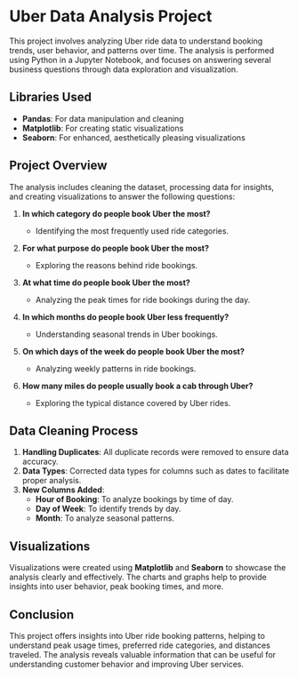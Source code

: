 # Uber Data Analysis Project

This project involves analyzing Uber ride data to understand booking trends, user behavior, and patterns over time. The analysis is performed using Python in a Jupyter Notebook, and focuses on answering several business questions through data exploration and visualization.

## Libraries Used
- **Pandas**: For data manipulation and cleaning
- **Matplotlib**: For creating static visualizations
- **Seaborn**: For enhanced, aesthetically pleasing visualizations

## Project Overview

The analysis includes cleaning the dataset, processing data for insights, and creating visualizations to answer the following questions:

1. **In which category do people book Uber the most?**
   - Identifying the most frequently used ride categories.
   
2. **For what purpose do people book Uber the most?**
   - Exploring the reasons behind ride bookings.

3. **At what time do people book Uber the most?**
   - Analyzing the peak times for ride bookings during the day.

4. **In which months do people book Uber less frequently?**
   - Understanding seasonal trends in Uber bookings.

5. **On which days of the week do people book Uber the most?**
   - Analyzing weekly patterns in ride bookings.

6. **How many miles do people usually book a cab through Uber?**
   - Exploring the typical distance covered by Uber rides.

## Data Cleaning Process

1. **Handling Duplicates**: All duplicate records were removed to ensure data accuracy.
2. **Data Types**: Corrected data types for columns such as dates to facilitate proper analysis.
3. **New Columns Added**: 
   - **Hour of Booking**: To analyze bookings by time of day.
   - **Day of Week**: To identify trends by day.
   - **Month**: To analyze seasonal patterns.

## Visualizations

Visualizations were created using **Matplotlib** and **Seaborn** to showcase the analysis clearly and effectively. The charts and graphs help to provide insights into user behavior, peak booking times, and more.

## Conclusion

This project offers insights into Uber ride booking patterns, helping to understand peak usage times, preferred ride categories, and distances traveled. The analysis reveals valuable information that can be useful for understanding customer behavior and improving Uber services.
